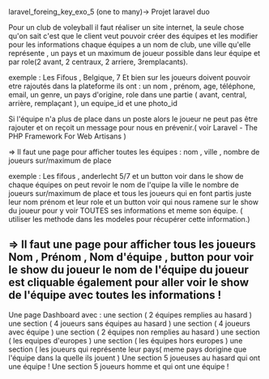 
laravel_foreing_key_exo_5 (one to many)-> Projet laravel duo

Pour un club de voleyball il faut réaliser un site internet, la seule chose qu'on sait c'est que le client veut pouvoir créer des équipes et les modifier
pour les informations chaque équipes a un nom de club, une ville qu'elle représente , un pays et un maximum de joueur possible dans leur équipe et par role(2 avant, 2 centraux, 2 arriere, 3remplacants).

exemple : Les Fifous , Belgique, 7
Et bien sur 
les joueurs doivent pouvoir etre rajoutés dans la plateforme
ils ont : 
un nom , 
prénom,
age, 
téléphone,
email, 
un genre, 
un pays d'origine,
role dans une partie ( avant, central, arrière, remplaçant ), 
un equipe_id et 
une photo_id

Si l'équipe n'a plus de place dans un poste alors le joueur ne peut pas être rajouter et on reçoit un message pour nous en prévenir.( voir Laravel - The PHP Framework For Web Artisans )

=> Il faut 
une page pour afficher toutes les équipes :
nom , 
ville , 
nombre de joueurs sur/maximum de place

exemple :
Les fifous , anderlecht 5/7 et un button voir
dans le show de chaque équipes on peut revoir le nom de l'quipe la ville le nombre de joueurs sur/maximum de place et tous les joueurs qui en font partis juste leur nom prénom et leur role et un button voir qui nous ramene sur le show du joueur pour y voir TOUTES ses informations et meme son équipe. ( utiliser les methode dans les modeles pour récupérer cette information.)

=> Il faut 
une page pour afficher tous les joueurs
Nom ,
Prénom ,
Nom d'équipe ,
button pour voir le show du joueur
le nom de l'équipe du joueur est cliquable également pour aller voir le show de l'équipe avec toutes les informations !
-------------------------------------------------------------------------------------
Une page Dashboard avec :
une section ( 2 équipes remplies au hasard )
une section ( 4 joueurs sans équipes au hasard )
une section ( 4 joueurs avec équipe )
une section ( 2 équipes non remplies au hasard )
une section ( les equipes d'europes )
une section ( les équipes hors europes )
une section ( les joueurs qui représente leur pays( meme pays dorigine que l'équipe dans la quelle ils jouent )
Une section 5 joueuses au hasard qui ont une équipe !
Une section 5 joueurs homme et qui ont une équipe !


